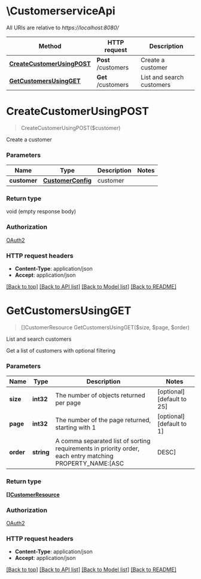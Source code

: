 # \CustomerserviceApi

All URIs are relative to *https://localhost:8080/*

Method | HTTP request | Description
------------- | ------------- | -------------
[**CreateCustomerUsingPOST**](CustomerserviceApi.md#CreateCustomerUsingPOST) | **Post** /customers | Create a customer
[**GetCustomersUsingGET**](CustomerserviceApi.md#GetCustomersUsingGET) | **Get** /customers | List and search customers


# **CreateCustomerUsingPOST**
> CreateCustomerUsingPOST($customer)

Create a customer


### Parameters

Name | Type | Description  | Notes
------------- | ------------- | ------------- | -------------
 **customer** | [**CustomerConfig**](CustomerConfig.md)| customer | 

### Return type

void (empty response body)

### Authorization

[OAuth2](../README.md#OAuth2)

### HTTP request headers

 - **Content-Type**: application/json
 - **Accept**: application/json

[[Back to top]](#) [[Back to API list]](../README.md#documentation-for-api-endpoints) [[Back to Model list]](../README.md#documentation-for-models) [[Back to README]](../README.md)

# **GetCustomersUsingGET**
> []CustomerResource GetCustomersUsingGET($size, $page, $order)

List and search customers

Get a list of customers with optional filtering


### Parameters

Name | Type | Description  | Notes
------------- | ------------- | ------------- | -------------
 **size** | **int32**| The number of objects returned per page | [optional] [default to 25]
 **page** | **int32**| The number of the page returned, starting with 1 | [optional] [default to 1]
 **order** | **string**| A comma separated list of sorting requirements in priority order, each entry matching PROPERTY_NAME:[ASC|DESC] | [optional] [default to name:ASC]

### Return type

[**[]CustomerResource**](CustomerResource.md)

### Authorization

[OAuth2](../README.md#OAuth2)

### HTTP request headers

 - **Content-Type**: application/json
 - **Accept**: application/json

[[Back to top]](#) [[Back to API list]](../README.md#documentation-for-api-endpoints) [[Back to Model list]](../README.md#documentation-for-models) [[Back to README]](../README.md)

